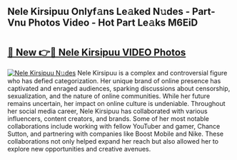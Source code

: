 ## Nele Kirsipuu Onlyf𝚊ns Le𝚊ked N𝚞des - Part-Vnu Photos Video - Hot Part Le𝚊ks M6EiD

# <h2><a href="http://ac26014.deff.icu/?id=Nele+Kirsipuu">🔗 New 👉🔴 Nele Kirsipuu VIDEO Photos</a></h2>

[![Nele Kirsipuu N𝚞des](https://i.imgur.com/rIISA9y.gif)](http://ac26014.deff.icu/?id=Nele+Kirsipuu)
Nele Kirsipuu is a complex and controversial figure who has defied categorization. Her unique brand of online presence has captivated and enraged audiences, sparking discussions about censorship, sexualization, and the nature of online communities. While her future remains uncertain, her impact on online culture is undeniable. Throughout her social media career, Nele Kirsipuu has collaborated with various influencers, content creators, and brands. Some of her most notable collaborations include working with fellow YouTuber and gamer, Chance Sutton, and partnering with companies like Boost Mobile and Nike. These collaborations not only helped expand her reach but also allowed her to explore new opportunities and creative avenues.
